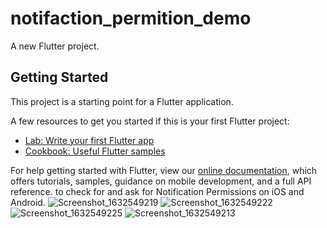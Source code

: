 # notifaction_permition_demo

A new Flutter project.

## Getting Started

This project is a starting point for a Flutter application.

A few resources to get you started if this is your first Flutter project:

- [Lab: Write your first Flutter app](https://flutter.dev/docs/get-started/codelab)
- [Cookbook: Useful Flutter samples](https://flutter.dev/docs/cookbook)

For help getting started with Flutter, view our
[online documentation](https://flutter.dev/docs), which offers tutorials,
samples, guidance on mobile development, and a full API reference.
to check for and ask for Notification Permissions on iOS and Android.
![Screenshot_1632549219](https://user-images.githubusercontent.com/76934359/134760276-7b88eaa5-f9b9-4ce4-9433-660a47f24c1b.png)
![Screenshot_1632549222](https://user-images.githubusercontent.com/76934359/134760277-d46eca32-5c7e-4a8f-a39c-2338545caf4d.png)
![Screenshot_1632549225](https://user-images.githubusercontent.com/76934359/134760279-27d70a4a-931e-49e1-98c1-fc966a4497dc.png)
![Screenshot_1632549213](https://user-images.githubusercontent.com/76934359/134760280-a13e5fc0-06d0-45e4-909c-88e5accebc66.png)
